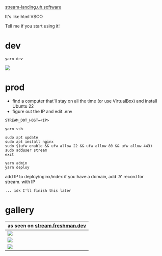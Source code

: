 [stream-landing.uh.software](https://uh.software/raw/stream-landing)

It's like html VSCO

Tell me if you start using it!

# dev
```
yarn dev
```

![](https://uh.software/api/file/public-stream.png)

# prod
- find a computer that'll stay on all the time (or use VirtualBox) and install Ubuntu 22
- figure out the IP and edit .env
```
STREAM_DOT_HOST=<IP>
```
```
yarn ssh
```
```
sudo apt update
sudo apt install nginx
sudo $(ufw enable && ufw allow 22 && ufw allow 80 && ufw allow 443)
sudo adduser stream
exit
```
```
yarn admin
yarn deploy
```
add IP to deploy/nginx/index
if you have a domain, add 'A' record for stream.<domain> with IP

```
... idk I'll finish this later
```

# gallery
| as seen on [stream.freshman.dev](https://stream.freshman.dev) |
| --- |
| ![](https://uh.software/api/file/public-stream-readme-1.png) |
| ![](https://uh.software/api/file/public-stream-1.png) |
| ![](https://uh.software/api/file/public-george.png) |
